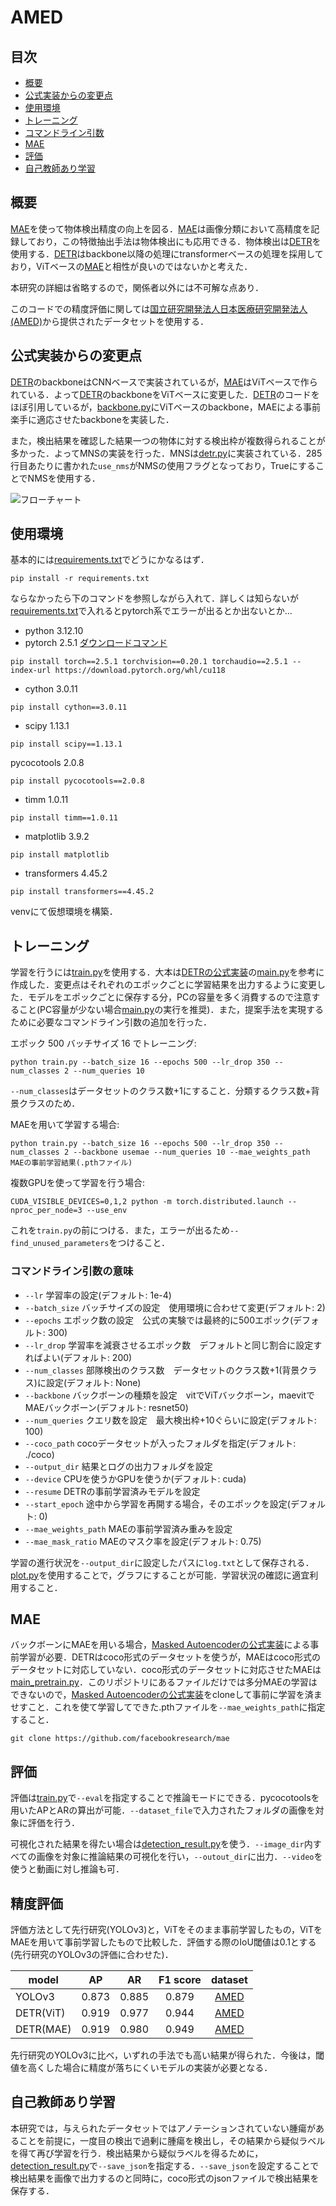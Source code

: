 # AMED
## 目次
- [概要](#概要)
- [公式実装からの変更点](#公式実装からの変更点)
- [使用環境](#使用環境)
- [トレーニング](#トレーニング)
- [コマンドライン引数](#コマンドライン引数の意味)
- [MAE](#mae)
- [評価](#評価)
- [自己教師あり学習](#自己教師あり学習)

## 概要
[MAE](https://github.com/facebookresearch/mae)を使って物体検出精度の向上を図る．[MAE](https://github.com/facebookresearch/mae)は画像分類において高精度を記録しており，この特徴抽出手法は物体検出にも応用できる．物体検出は[DETR](https://github.com/facebookresearch/detr)を使用する．[DETR](https://github.com/facebookresearch/detr)はbackbone以降の処理にtransformerベースの処理を採用しており，ViTベースの[MAE](https://github.com/facebookresearch/mae)と相性が良いのではないかと考えた．

本研究の詳細は省略するので，関係者以外には不可解な点あり．

このコードでの精度評価に関しては[国立研究開発法人日本医療研究開発法人(AMED)](https://www.amed.go.jp)から提供されたデータセットを使用する．

## 公式実装からの変更点
[DETR](https://github.com/facebookresearch/detr)のbackboneはCNNベースで実装されているが，[MAE](https://github.com/facebookresearch/mae)はViTベースで作られている．よって[DETR](https://github.com/facebookresearch/detr)のbackboneをViTベースに変更した．[DETR](https://github.com/facebookresearch/detr)のコードをほぼ引用しているが，[backbone.py](https://github.com/batumaru12/AMED/blob/main/models/backbone.py)にViTベースのbackbone，MAEによる事前楽手に適応させたbackboneを実装した．

また，検出結果を確認した結果一つの物体に対する検出枠が複数得られることが多かった．よってMNSの実装を行った．MNSは[detr.py](https://github.com/batumaru12/AMED/blob/main/models/detr.py)に実装されている．285行目あたりに書かれた`use_nms`がNMSの使用フラグとなっており，TrueにすることでNMSを使用する．

![フローチャート](./fig/proposed_method.jpeg)

## 使用環境
基本的には[requirements.txt](https://github.com/batumaru12/AMED/blob/main/requirements.txt)でどうにかなるはず．
```
pip install -r requirements.txt
```

ならなかったら下のコマンドを参照しながら入れて．詳しくは知らないが[requirements.txt](https://github.com/batumaru12/AMED/blob/main/requirements.txt)で入れるとpytorch系でエラーが出るとか出ないとか…

- python 3.12.10
- pytorch 2.5.1 [ダウンロードコマンド](https://pytorch.org/get-started/previous-versions/)
```
pip install torch==2.5.1 torchvision==0.20.1 torchaudio==2.5.1 --index-url https://download.pytorch.org/whl/cu118
```
- cython 3.0.11
```
pip install cython==3.0.11
```
- scipy 1.13.1
```
pip install scipy==1.13.1
```
pycocotools 2.0.8
```
pip install pycocotools==2.0.8
```
- timm 1.0.11
```
pip install timm==1.0.11
```
- matplotlib 3.9.2
```
pip install matplotlib
```
- transformers 4.45.2
```
pip install transformers==4.45.2
```

venvにて仮想環境を構築．

## トレーニング
学習を行うには[train.py](https://github.com/batumaru12/AMED/blob/main/train.py)を使用する．大本は[DETRの公式実装](https://github.com/facebookresearch/detr)の[main.py](https://github.com/facebookresearch/detr/blob/main/main.py)を参考に作成した．変更点はそれぞれのエポックごとに学習結果を出力するように変更した．モデルをエポックごとに保存する分，PCの容量を多く消費するので注意すること(PC容量が少ない場合[main.py](https://github.com/facebookresearch/detr/blob/main/main.py)の実行を推奨)．また，提案手法を実現するために必要なコマンドライン引数の追加を行った．

エポック 500 バッチサイズ 16 でトレーニング:
```
python train.py --batch_size 16 --epochs 500 --lr_drop 350 --num_classes 2 --num_queries 10
```
`--num_classes`はデータセットのクラス数+1にすること．分類するクラス数+背景クラスのため．

MAEを用いて学習する場合:
```
python train.py --batch_size 16 --epochs 500 --lr_drop 350 --num_classes 2 --backbone usemae --num_queries 10 --mae_weights_path MAEの事前学習結果(.pthファイル)
```

複数GPUを使って学習を行う場合:
```
CUDA_VISIBLE_DEVICES=0,1,2 python -m torch.distributed.launch --nproc_per_node=3 --use_env
```
これを`train.py`の前につける．また，エラーが出るため`--find_unused_parameters`をつけること．

### コマンドライン引数の意味
- `--lr` 学習率の設定(デフォルト: 1e-4)
- `--batch_size` バッチサイズの設定　使用環境に合わせて変更(デフォルト: 2)
- `--epochs` エポック数の設定　公式の実験では最終的に500エポック(デフォルト: 300)
- `--lr_drop` 学習率を減衰させるエポック数　デフォルトと同じ割合に設定すればよい(デフォルト: 200)
- `--num_classes` 部隊検出のクラス数　データセットのクラス数+1(背景クラス)に設定(デフォルト: None)
- `--backbone` バックボーンの種類を設定　vitでViTバックボーン，maevitでMAEバックボーン(デフォルト: resnet50)
- `--num_queries` クエリ数を設定　最大検出枠+10ぐらいに設定(デフォルト: 100)
- `--coco_path` cocoデータセットが入ったフォルダを指定(デフォルト: ./coco)
- `--output_dir` 結果とログの出力フォルダを設定
- `--device` CPUを使うかGPUを使うか(デフォルト: cuda)
- `--resume` DETRの事前学習済みモデルを設定
- `--start_epoch` 途中から学習を再開する場合，そのエポックを設定(デフォルト: 0)
- `--mae_weights_path` MAEの事前学習済み重みを設定
- `--mae_mask_ratio` MAEのマスク率を設定(デフォルト: 0.75)

学習の進行状況を`--output_dir`に設定したパスに`log.txt`として保存される．[plot.py](https://github.com/batumaru12/AMED/blob/main/plot.py)を使用することで，グラフにすることが可能．学習状況の確認に適宜利用すること．

## MAE
バックボーンにMAEを用いる場合，[Masked Autoencoderの公式実装](https://github.com/facebookresearch/detr/blob/main/main.py)による事前学習が必要．DETRはcoco形式のデータセットを使うが，MAEはcoco形式のデータセットに対応していない．coco形式のデータセットに対応させたMAEは[main_pretrain.py](https://github.com/batumaru12/AMED/blob/main/main_pretrain.py)．このリポジトリにあるファイルだけでは多分MAEの学習はできないので，[Masked Autoencoderの公式実装](https://github.com/facebookresearch/detr/blob/main/main.py)をcloneして事前に学習を済ませすこと．これを使て学習してできた.pthファイルを`--mae_weights_path`に指定すること．

```
git clone https://github.com/facebookresearch/mae
```

## 評価
評価は[train.py](https://github.com/batumaru12/AMED/blob/main/train.py)で`--eval`を指定することで推論モードにできる．pycocotoolsを用いたAPとARの算出が可能．`--dataset_file`で入力されたフォルダの画像を対象に評価を行う．

可視化された結果を得たい場合は[detection_result.py](https://github.com/batumaru12/AMED/blob/main/detection_result.py)を使う．`--image_dir`内すべての画像を対象に推論結果の可視化を行い，`--outout_dir`に出力．`--video`を使うと動画に対し推論も可．

## 精度評価
評価方法として先行研究(YOLOv3)と，ViTをそのまま事前学習したもの，ViTをMAEを用いて事前学習したもので比較した．評価する際のIoU閾値は0.1とする(先行研究のYOLOv3の評価に合わせた)．

|model|AP|AR|F1 score|dataset|
|----|:----:|:----:|:----:|:----:|
|YOLOv3|0.873|0.885|0.879|[AMED](https://www.amed.go.jp)|
|DETR(ViT)|0.919|0.977|0.944|[AMED](https://www.amed.go.jp)|
|DETR(MAE)|0.919|0.980|0.949|[AMED](https://www.amed.go.jp)|

先行研究のYOLOv3に比べ，いずれの手法でも高い結果が得られた．今後は，閾値を高くした場合に精度が落ちにくいモデルの実装が必要となる．

## 自己教師あり学習
本研究では，与えられたデータセットではアノテーションされていない腫瘍があることを前提に，一度目の検出で過剰に腫瘍を検出し，その結果から疑似ラベルを得て再び学習を行う．検出結果から疑似ラベルを得るために，[detection_result.py](https://github.com/batumaru12/AMED/blob/main/detection_result.py)で`--save_json`を指定する．`--save_json`を設定することで検出結果を画像で出力するのと同時に，coco形式のjsonファイルで検出結果を保存する．